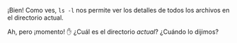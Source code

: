 ¡Bien! Como ves, `ls -l` nos permite ver los detalles de todos los archivos en el directorio actual.

Ah, pero ¡momento! :hand: ¿Cuál es el directorio _actual_? ¿Cuándo lo dijimos? 

